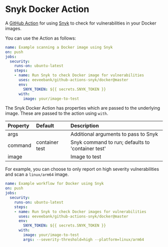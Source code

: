 # Snyk Docker Action

A [GitHub Action](https://github.com/features/actions) for using [Snyk](https://snyk.io) to check for
vulnerabilities in your Docker images.

You can use the Action as follows:

```yaml
name: Example scanning a Docker image using Snyk 
on: push
jobs:
  security:
    runs-on: ubuntu-latest
    steps:
    - name: Run Snyk to check Docker image for vulnerabilities
      uses: eeveebank/github-actions-snyk/docker@master
      env:
        SNYK_TOKEN: ${{ secrets.SNYK_TOKEN }}
      with:
        image: your/image-to-test
```

The Snyk Docker Action has properties which are passed to the underlying image. These are
passed to the action using `with`.

| Property | Default        | Description                                       |
| :------- | :------------- | :------------------------------------------------ |
| args     |                | Additional arguments to pass to Snyk              |
| command  | container test | Snyk command to run; defaults to 'container test' |
| image    |                | Image to test                                     |

For example, you can choose to only report on high severity vulnerabilities and scan a `linux/arm64` image.

```yaml
name: Example workflow for Docker using Snyk 
on: push
jobs:
  security:
    runs-on: ubuntu-latest
    steps:
    - name: Run Snyk to check Docker images for vulnerabilities
      uses: eeveebank/github-actions-snyk/docker@master
      env:
        SNYK_TOKEN: ${{ secrets.SNYK_TOKEN }}
      with:
        image: your/image-to-test
        args: --severity-threshold=high --platform=linux/arm64
```
